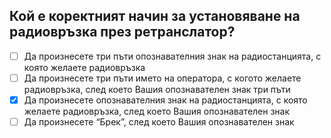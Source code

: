 ## Кой е коректният начин за установяване на радиовръзка през ретранслатор?

<!-- Верният отговор е отбелязан с [X] -->

- [ ] Да произнесете три пъти опознавателния знак на радиостанцията, с която желаете радиовръзка
- [ ] Да произнесете три пъти името на оператора, с когото желаете радиовръзка, след което Вашия опознавателен знак три пъти
- [X] Да произнесете опознавателния знак на радиостанцията, с която желаете радиовръзка, след което Вашия опознавателен знак
- [ ] Да произнесете “Брек”, след което Вашия опознавателен знак
